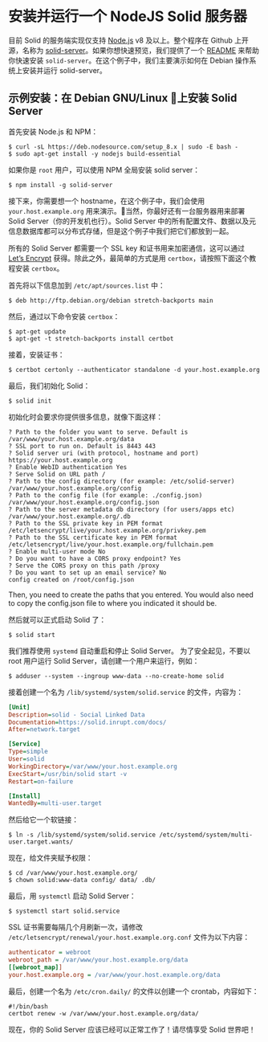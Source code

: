 # 安装并运行一个 NodeJS Solid 服务器

目前 Solid 的服务端实现仅支持 [Node.js](https://nodejs.org/) v8 及以上。整个程序在 Github 上开源，名称为 [solid-server](https://github.com/solid/node-solid-server)。如果你想快速预览，我们提供了一个 [README](https://github.com/solid/node-solid-server#install) 来帮助你快速安装 ```solid-server```。在这个例子中，我们主要演示如何在 Debian 操作系统上安装并运行 solid-server。

## 示例安装：在 Debian GNU/Linux 上安装 Solid Server

首先安装 Node.js 和 NPM：

```shell
$ curl -sL https://deb.nodesource.com/setup_8.x | sudo -E bash -
$ sudo apt-get install -y nodejs build-essential
```

如果你是 ```root``` 用户，可以使用 NPM 全局安装 solid server：

```shell
$ npm install -g solid-server
```

接下来，你需要想一个 hostname，在这个例子中，我们会使用 ```your.host.example.org``` 用来演示。当然，你最好还有一台服务器用来部署 Solid Server（你的开发机也行）。Solid Server 中的所有配置文件、数据以及元信息数据库都可以分布式存储，但是这个例子中我们把它们都放到一起。

所有的 Solid Server 都需要一个 SSL key 和证书用来加密通信，这可以通过 [Let’s Encrypt](https://letsencrypt.org/) 获得。除此之外，最简单的方式是用 ```certbox```，请按照下面这个教程安装 ```certbox```。

首先将以下信息加到 ```/etc/apt/sources.list``` 中：

```shell
$ deb http://ftp.debian.org/debian stretch-backports main
```

然后，通过以下命令安装 ```certbox```：

```shell
$ apt-get update
$ apt-get -t stretch-backports install certbot
```

接着，安装证书：

```shell
$ certbot certonly --authenticator standalone -d your.host.example.org
```

最后，我们初始化 Solid：

```shell
$ solid init
```

初始化时会要求你提供很多信息，就像下面这样：

```shell
? Path to the folder you want to serve. Default is /var/www/your.host.example.org/data
? SSL port to run on. Default is 8443 443
? Solid server uri (with protocol, hostname and port) https://your.host.example.org
? Enable WebID authentication Yes
? Serve Solid on URL path /
? Path to the config directory (for example: /etc/solid-server) /var/www/your.host.example.org/config
? Path to the config file (for example: ./config.json) /var/www/your.host.example.org/config.json
? Path to the server metadata db directory (for users/apps etc) /var/www/your.host.example.org/.db
? Path to the SSL private key in PEM format /etc/letsencrypt/live/your.host.example.org/privkey.pem
? Path to the SSL certificate key in PEM format /etc/letsencrypt/live/your.host.example.org/fullchain.pem
? Enable multi-user mode No
? Do you want to have a CORS proxy endpoint? Yes
? Serve the CORS proxy on this path /proxy
? Do you want to set up an email service? No
config created on /root/config.json
```

Then, you need to create the paths that you entered. You would also need to copy the config.json file to where you indicated it should be.

然后就可以正式启动 Solid 了：

```shell
$ solid start
```

我们推荐使用 ```systemd``` 自动重启和停止 Solid Server。
为了安全起见，不要以 root 用户运行 Solid Server，请创建一个用户来运行，例如：

```shell
$ adduser --system --ingroup www-data --no-create-home solid
```

接着创建一个名为 ```/lib/systemd/system/solid.service``` 的文件，内容为：

```ini
[Unit]
Description=solid - Social Linked Data
Documentation=https://solid.inrupt.com/docs/
After=network.target

[Service]
Type=simple
User=solid
WorkingDirectory=/var/www/your.host.example.org
ExecStart=/usr/bin/solid start -v
Restart=on-failure

[Install]
WantedBy=multi-user.target
```

然后给它一个软链接：

```shell
$ ln -s /lib/systemd/system/solid.service /etc/systemd/system/multi-user.target.wants/
```

现在，给文件夹赋予权限：

```shell
$ cd /var/www/your.host.example.org/
$ chown solid:www-data config/ data/ .db/
```

最后，用 ```systemctl``` 启动 Solid Server：

```shell
$ systemctl start solid.service
```

SSL 证书需要每隔几个月刷新一次，请修改 ```/etc/letsencrypt/renewal/your.host.example.org.conf``` 文件为以下内容：

```ini
authenticator = webroot
webroot_path = /var/www/your.host.example.org/data
[[webroot_map]]
your.host.example.org = /var/www/your.host.example.org/data
```

最后，创建一个名为 ```/etc/cron.daily/``` 的文件以创建一个 crontab，内容如下：

```shell
#!/bin/bash
certbot renew -w /var/www/your.host.example.org/data/
```

现在，你的 Solid Server 应该已经可以正常工作了！请尽情享受 Solid 世界吧！
